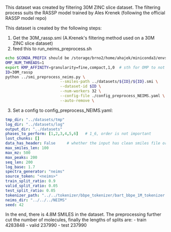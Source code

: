This dataset was created by filtering 30M ZINC slice dataset. The filtering process 
suits the RASSP model trained by Ales Krenek (following the official RASSP model repo)

This dataset is created by the following steps:
1. Get the 30M_rassp.smi (A.Krenek's filtering method used on a 30M ZINC slice dataset)
2. feed this to run_neims_preprocess.sh

```bash
echo $CONDA_PREFIX should be /storage/brno2/home/ahajek/miniconda3/envs/NEIMSpy3
OMP_NUM_THREADS=1
export KMP_AFFINITY=granularity=fine,compact,1,0  # sth for OMP to not throw INFOs
ID=30M_rassp
python ../smi_preprocess_neims.py \
                        --smiles-path ../datasets/${ID}/${ID}.smi \
                        --dataset-id $ID \
                        --num-workers 32 \
                        --config-file ./config_preprocess_NEIMS.yaml \
                        --auto-remove \
```

3. Set a config to config_preprocess_NEIMS.yaml:
```yaml
tmp_dir: "../datasets/tmp"
log_dir: "../datasets/log"
output_dir: "../datasets"
phases_to_perform: [1,2,3,4,5,6]   # 1_6, order is not important
lost_chunks: []
data_has_header: False     # whether the input has clean smiles file or csv (with <smiles zinc_id> structure)
max_smiles_len: 100
max_mz: 500
max_peaks: 200
seq_len: 200
log_base: 1.7
spectra_generator: "neims"
source_token: "<neims>"
train_split_ratio: 0.9
valid_split_ratio: 0.05
test_split_ratio: 0.05
tokenizer_path: "../../tokenizer/bbpe_tokenizer/bart_bbpe_1M_tokenizer.model"
neims_dir: "../../../NEIMS"
seed: 42
```



In the end, there is 4.8M SMILES in the dataset. The preprocessing further cut the number of molecules,
finally the lengths of splits are:
    - train 4283848
    - valid 237990
    - test  237990